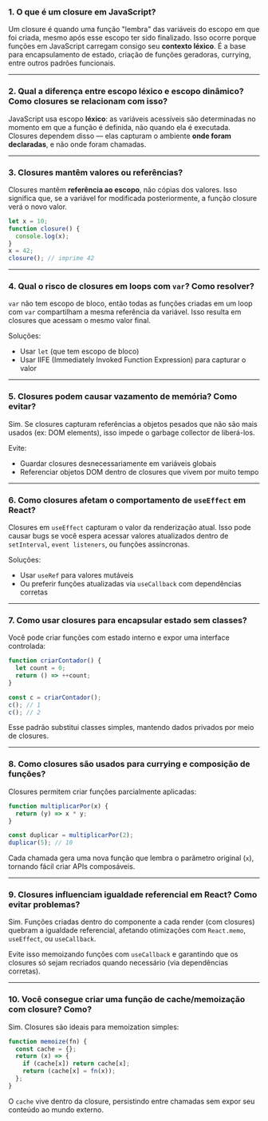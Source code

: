 ### 1. **O que é um closure em JavaScript?**

Um closure é quando uma função "lembra" das variáveis do escopo em que foi criada, mesmo após esse escopo ter sido finalizado. Isso ocorre porque funções em JavaScript carregam consigo seu **contexto léxico**. É a base para encapsulamento de estado, criação de funções geradoras, currying, entre outros padrões funcionais.

---

### 2. **Qual a diferença entre escopo léxico e escopo dinâmico? Como closures se relacionam com isso?**

JavaScript usa escopo **léxico**: as variáveis acessíveis são determinadas no momento em que a função é definida, não quando ela é executada. Closures dependem disso — elas capturam o ambiente **onde foram declaradas**, e não onde foram chamadas.

---

### 3. **Closures mantêm valores ou referências?**

Closures mantêm **referência ao escopo**, não cópias dos valores. Isso significa que, se a variável for modificada posteriormente, a função closure verá o novo valor.

```js
let x = 10;
function closure() {
  console.log(x);
}
x = 42;
closure(); // imprime 42
```

---

### 4. **Qual o risco de closures em loops com `var`? Como resolver?**

`var` não tem escopo de bloco, então todas as funções criadas em um loop com `var` compartilham a mesma referência da variável. Isso resulta em closures que acessam o mesmo valor final.

Soluções:

* Usar `let` (que tem escopo de bloco)
* Usar IIFE (Immediately Invoked Function Expression) para capturar o valor

---

### 5. **Closures podem causar vazamento de memória? Como evitar?**

Sim. Se closures capturam referências a objetos pesados que não são mais usados (ex: DOM elements), isso impede o garbage collector de liberá-los.

Evite:

* Guardar closures desnecessariamente em variáveis globais
* Referenciar objetos DOM dentro de closures que vivem por muito tempo

---

### 6. **Como closures afetam o comportamento de `useEffect` em React?**

Closures em `useEffect` capturam o valor da renderização atual. Isso pode causar bugs se você espera acessar valores atualizados dentro de `setInterval`, `event listeners`, ou funções assíncronas.

Soluções:

* Usar `useRef` para valores mutáveis
* Ou preferir funções atualizadas via `useCallback` com dependências corretas

---

### 7. **Como usar closures para encapsular estado sem classes?**

Você pode criar funções com estado interno e expor uma interface controlada:

```js
function criarContador() {
  let count = 0;
  return () => ++count;
}

const c = criarContador();
c(); // 1
c(); // 2
```

Esse padrão substitui classes simples, mantendo dados privados por meio de closures.

---

### 8. **Como closures são usados para currying e composição de funções?**

Closures permitem criar funções parcialmente aplicadas:

```js
function multiplicarPor(x) {
  return (y) => x * y;
}

const duplicar = multiplicarPor(2);
duplicar(5); // 10
```

Cada chamada gera uma nova função que lembra o parâmetro original (`x`), tornando fácil criar APIs composáveis.

---

### 9. **Closures influenciam igualdade referencial em React? Como evitar problemas?**

Sim. Funções criadas dentro do componente a cada render (com closures) quebram a igualdade referencial, afetando otimizações com `React.memo`, `useEffect`, ou `useCallback`.

Evite isso memoizando funções com `useCallback` e garantindo que os closures só sejam recriados quando necessário (via dependências corretas).

---

### 10. **Você consegue criar uma função de cache/memoização com closure? Como?**

Sim. Closures são ideais para memoization simples:

```js
function memoize(fn) {
  const cache = {};
  return (x) => {
    if (cache[x]) return cache[x];
    return (cache[x] = fn(x));
  };
}
```

O `cache` vive dentro da closure, persistindo entre chamadas sem expor seu conteúdo ao mundo externo.
